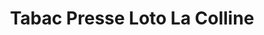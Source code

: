 ---
title: "Tabac Presse Loto La Colline"
url: /velaux/tabac-presse-loto-la-colline/
shop: marchand de journaux
---